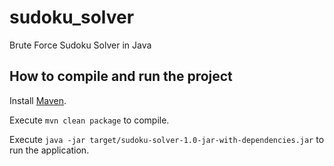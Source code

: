 # sudoku_solver
Brute Force Sudoku Solver in Java

## How to compile and run the project

Install [Maven](https://maven.apache.org/).

Execute `mvn clean package` to compile.

Execute `java -jar target/sudoku-solver-1.0-jar-with-dependencies.jar` to run the application.